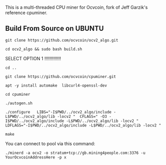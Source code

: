 This is a multi-threaded CPU miner for Ocvcoin,
fork of Jeff Garzik's reference cpuminer.



Build From Source on UBUNTU
----------------


```
git clone https://github.com/ocvcoin/ocv2_algo.git

```

```
cd ocv2_algo && sudo bash build.sh

```

SELECT OPTION 1 !!!!!!!!!!!!!


```
cd ..

```

```
git clone https://github.com/ocvcoin/cpuminer.git

```

```
apt -y install automake  libcurl4-openssl-dev

```

```
cd cpuminer

```

```
./autogen.sh

```

```
./configure   LIBS="-I$PWD/../ocv2_algo/include -L$PWD/../ocv2_algo/lib -locv2 "  CFLAGS=" -O3 -I$PWD/../ocv2_algo/include -L$PWD/../ocv2_algo/lib -locv2 "  LDFLAGS="-I$PWD/../ocv2_algo/include -L$PWD/../ocv2_algo/lib -locv2 "

```

```
make

```


You can connect to pool via this command:


```
./minerd -a ocv2 -o stratum+tcp://gb.mining4people.com:3376 -u YourOcvcoinAddressHere -p x

```






